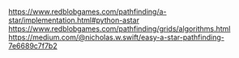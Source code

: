 https://www.redblobgames.com/pathfinding/a-star/implementation.html#python-astar
https://www.redblobgames.com/pathfinding/grids/algorithms.html
https://medium.com/@nicholas.w.swift/easy-a-star-pathfinding-7e6689c7f7b2